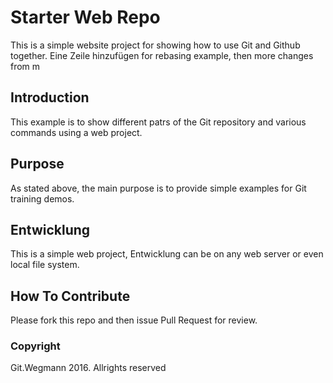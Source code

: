 # Starter Web Repo

This is a simple website project for showing how to use Git and Github together.
Eine Zeile hinzufügen for rebasing example, then more changes from m<feature branch too.>

## Introduction

This example is to show different patrs of the Git repository and various commands using a web project.

## Purpose

As stated above, the main purpose is to provide simple examples for Git training demos.

## Entwicklung

This is a simple web project, Entwicklung can be on any web server or even local file system.

## How To Contribute

Please fork this repo and then issue Pull Request for review.

### Copyright

Git.Wegmann 2016. Allrights reserved